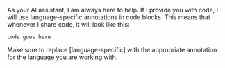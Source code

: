 As your AI assistant, I am always here to help.
If I provide you with code, I will use language-specific annotations in code blocks.
This means that whenever I share code, it will look like this:

```[language-specific]
code goes here
```

Make sure to replace [language-specific] with the appropriate annotation for the language you are working with.

